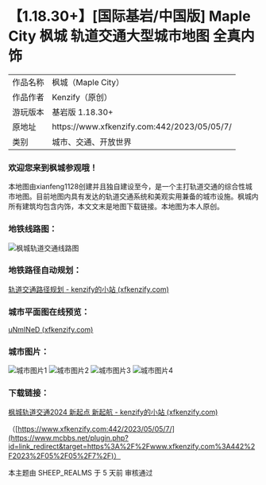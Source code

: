 # 【1.18.30+】[国际基岩/中国版] Maple City 枫城 轨道交通大型城市地图 全真内饰

<table><tr><td> 作品名称</td><td> 枫城（Maple City）</td></tr><tr><td> 作品作者</td><td>Kenzify（原创）</td></tr><tr><td> 游玩版本</td><td> 基岩版 1.18.30+</td></tr><tr><td> 原地址</td><td>https://www.xfkenzify.com:442/2023/05/05/7/<br />
</td></tr><tr><td> 类别</td><td> 城市、交通、开放世界</td></tr></table>

### 欢迎您来到枫城参观哦！

本地图由xianfeng1128创建并且独自建设至今，是一个主打轨道交通的综合性城市地图。目前地图内具有发达的轨道交通系统和美观实用兼备的城市设施。枫城内所有建筑均包含内饰，本文文末是地图下载链接。本地图为本人原创。

### 地铁线路图：

![枫城轨道交通线路图](https://attachment.mcbbs.net/data/myattachment/forum/202306/24/182136ulwcyfyj0cp6c6ov.png)

### 地铁路径自动规划：

[轨道交通路径规划 - kenzify的小站 (xfkenzify.com)](https://www.mcbbs.net/plugin.php?id=link_redirect&target=https%3A%2F%2Fwww.xfkenzify.com%3A442%2Frouteplanning%2F)

### 城市平面图在线预览：

[uNmINeD (xfkenzify.com)](https://www.mcbbs.net/plugin.php?id=link_redirect&target=https%3A%2F%2Fwww.xfkenzify.com%3A442%2Fmywebsite%2Funmined.index.html)

### 城市图片：

![城市图片1](https://attachment.mcbbs.net/data/myattachment/forum/202306/24/182251wjos3ooi2f22c2hs.jpg)
![城市图片2](https://attachment.mcbbs.net/data/myattachment/forum/202306/24/182250gcekvzkoiof5r14v.jpg)
![城市图片3](https://attachment.mcbbs.net/data/myattachment/forum/202306/24/182249l7m8sfuin8b7q9nq.jpg)
![城市图片4](https://attachment.mcbbs.net/data/myattachment/forum/202306/24/182249acoad1xd9rz5111v.jpg)

### 下载链接：

[枫城轨道交通2024 新起点 新起航 - kenzify的小站 (xfkenzify.com)](https://www.mcbbs.net/plugin.php?id=link_redirect&target=https%3A%2F%2Fwww.xfkenzify.com%3A442%2F2023%2F05%2F05%2F7%2F)

（[https://www.xfkenzify.com:442/2023/05/05/7/](https://www.mcbbs.net/plugin.php?id=link_redirect&target=https%3A%2F%2Fwww.xfkenzify.com%3A442%2F2023%2F05%2F05%2F7%2F)）

本主题由 SHEEP_REALMS 于 5 天前 审核通过
